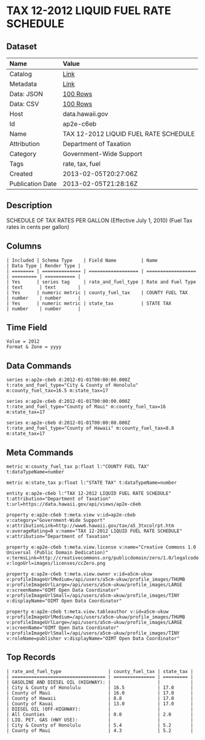 # TAX 12-2012 LIQUID FUEL RATE SCHEDULE

## Dataset

| Name | Value |
| :--- | :---- |
| Catalog | [Link](https://catalog.data.gov/dataset/tax-12-2012-liquid-fuel-rate-schedule-87423) |
| Metadata | [Link](https://data.hawaii.gov/api/views/ap2e-c6eb) |
| Data: JSON | [100 Rows](https://data.hawaii.gov/api/views/ap2e-c6eb/rows.json?max_rows=100) |
| Data: CSV | [100 Rows](https://data.hawaii.gov/api/views/ap2e-c6eb/rows.csv?max_rows=100) |
| Host | data.hawaii.gov |
| Id | ap2e-c6eb |
| Name | TAX 12-2012 LIQUID FUEL RATE SCHEDULE |
| Attribution | Department of Taxation |
| Category | Government-Wide Support |
| Tags | rate, tax, fuel |
| Created | 2013-02-05T20:27:06Z |
| Publication Date | 2013-02-05T21:28:16Z |

## Description

SCHEDULE OF TAX RATES PER GALLON (Effective July 1, 2010) (Fuel Tax rates in cents per gallon)

## Columns

```ls
| Included | Schema Type    | Field Name         | Name               | Data Type | Render Type |
| ======== | ============== | ================== | ================== | ========= | =========== |
| Yes      | series tag     | rate_and_fuel_type | Rate and Fuel Type | text      | text        |
| Yes      | numeric metric | county_fuel_tax    | COUNTY FUEL TAX    | number    | number      |
| Yes      | numeric metric | state_tax          | STATE TAX          | number    | number      |
```

## Time Field

```ls
Value = 2012
Format & Zone = yyyy
```

## Data Commands

```ls
series e:ap2e-c6eb d:2012-01-01T00:00:00.000Z t:rate_and_fuel_type="City & County of Honolulu" m:county_fuel_tax=16.5 m:state_tax=17

series e:ap2e-c6eb d:2012-01-01T00:00:00.000Z t:rate_and_fuel_type="County of Maui" m:county_fuel_tax=16 m:state_tax=17

series e:ap2e-c6eb d:2012-01-01T00:00:00.000Z t:rate_and_fuel_type="County of Hawaii" m:county_fuel_tax=8.8 m:state_tax=17
```

## Meta Commands

```ls
metric m:county_fuel_tax p:float l:"COUNTY FUEL TAX" t:dataTypeName=number

metric m:state_tax p:float l:"STATE TAX" t:dataTypeName=number

entity e:ap2e-c6eb l:"TAX 12-2012 LIQUID FUEL RATE SCHEDULE" t:attribution="Department of Taxation" t:url=https://data.hawaii.gov/api/views/ap2e-c6eb

property e:ap2e-c6eb t:meta.view v:id=ap2e-c6eb v:category="Government-Wide Support" v:attributionLink=http://www6.hawaii.gov/tax/a5_3txcolrpt.htm v:averageRating=0 v:name="TAX 12-2012 LIQUID FUEL RATE SCHEDULE" v:attribution="Department of Taxation"

property e:ap2e-c6eb t:meta.view.license v:name="Creative Commons 1.0 Universal (Public Domain Dedication)" v:termsLink=http://creativecommons.org/publicdomain/zero/1.0/legalcode v:logoUrl=images/licenses/ccZero.png

property e:ap2e-c6eb t:meta.view.owner v:id=a5cm-ukuw v:profileImageUrlMedium=/api/users/a5cm-ukuw/profile_images/THUMB v:profileImageUrlLarge=/api/users/a5cm-ukuw/profile_images/LARGE v:screenName="OIMT Open Data Coordinator" v:profileImageUrlSmall=/api/users/a5cm-ukuw/profile_images/TINY v:displayName="OIMT Open Data Coordinator"

property e:ap2e-c6eb t:meta.view.tableauthor v:id=a5cm-ukuw v:profileImageUrlMedium=/api/users/a5cm-ukuw/profile_images/THUMB v:profileImageUrlLarge=/api/users/a5cm-ukuw/profile_images/LARGE v:screenName="OIMT Open Data Coordinator" v:profileImageUrlSmall=/api/users/a5cm-ukuw/profile_images/TINY v:roleName=publisher v:displayName="OIMT Open Data Coordinator"
```

## Top Records

```ls
| rate_and_fuel_type                 | county_fuel_tax | state_tax | 
| ================================== | =============== | ========= | 
| GASOLINE AND DIESEL OIL (HIGHWAY): |                 |           | 
| City & County of Honolulu          | 16.5            | 17.0      | 
| County of Maui                     | 16.0            | 17.0      | 
| County of Hawaii                   | 8.8             | 17.0      | 
| County of Kauai                    | 13.0            | 17.0      | 
| DIESEL OIL (OFF-HIGHWAY):          |                 |           | 
| All Counties                       | 0.0             | 2.0       | 
| LIQ. PET. GAS (HWY USE):           |                 |           | 
| City & County of Honolulu          | 5.4             | 5.2       | 
| County of Maui                     | 4.3             | 5.2       | 
```